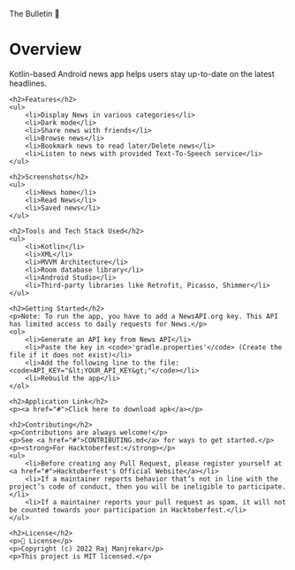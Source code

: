 The Bulletin 📰
<!DOCTYPE html>
<html lang="en">
<head>
    <meta charset="UTF-8">
    <meta name="viewport" content="width=device-width, initial-scale=1.0">
    <title>News App Overview</title>
</head>
<body>
    <h1>Overview</h1>
    <p>Kotlin-based Android news app helps users stay up-to-date on the latest headlines.</p>

    <h2>Features</h2>
    <ul>
        <li>Display News in various categories</li>
        <li>Dark mode</li>
        <li>Share news with friends</li>
        <li>Browse news</li>
        <li>Bookmark news to read later/Delete news</li>
        <li>Listen to news with provided Text-To-Speech service</li>
    </ul>

    <h2>Screenshots</h2>
    <ul>
        <li>News home</li>
        <li>Read News</li>
        <li>Saved news</li>
    </ul>

    <h2>Tools and Tech Stack Used</h2>
    <ul>
        <li>Kotlin</li>
        <li>XML</li>
        <li>MVVM Architecture</li>
        <li>Room database library</li>
        <li>Android Studio</li>
        <li>Third-party libraries like Retrofit, Picasso, Shimmer</li>
    </ul>

    <h2>Getting Started</h2>
    <p>Note: To run the app, you have to add a NewsAPI.org key. This API has limited access to daily requests for News.</p>
    <ol>
        <li>Generate an API key from News API</li>
        <li>Paste the key in <code>'gradle.properties'</code> (Create the file if it does not exist)</li>
        <li>Add the following line to the file: <code>API_KEY="&lt;YOUR_API_KEY&gt;"</code></li>
        <li>Rebuild the app</li>
    </ol>

    <h2>Application Link</h2>
    <p><a href="#">Click here to download apk</a></p>

    <h2>Contributing</h2>
    <p>Contributions are always welcome!</p>
    <p>See <a href="#">CONTRIBUTING.md</a> for ways to get started.</p>
    <p><strong>For Hacktoberfest:</strong></p>
    <ul>
        <li>Before creating any Pull Request, please register yourself at <a href="#">Hacktoberfest's Official Website</a></li>
        <li>If a maintainer reports behavior that’s not in line with the project’s code of conduct, then you will be ineligible to participate.</li>
        <li>If a maintainer reports your pull request as spam, it will not be counted towards your participation in Hacktoberfest.</li>
    </ul>

    <h2>License</h2>
    <p>📝 License</p>
    <p>Copyright (c) 2022 Raj Manjrekar</p>
    <p>This project is MIT licensed.</p>
</body>
</html>
